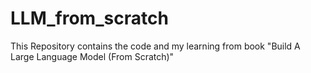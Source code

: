 # LLM_from_scratch
This Repository contains the code and my learning from book "Build A Large Language Model (From Scratch)"
